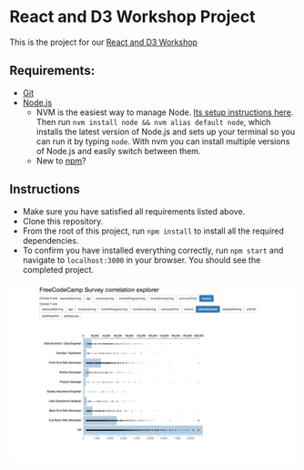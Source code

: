 # React and D3 Workshop Project

This is the project for our [React and D3 Workshop](http://www.reactuniversity.com/react-and-d3)

## Requirements:

* [Git](https://git-scm.com/downloads)
* [Node.js](https://nodejs.org/en/)
    * NVM is the easiest way to manage Node. [Its setup instructions here](https://github.com/creationix/nvm#installation). Then run `nvm install node && nvm alias default node`, which installs the latest version of Node.js and sets up your terminal so you can run it by typing `node`. With nvm you can install multiple versions of Node.js and easily switch between them.
    * New to [npm](https://docs.npmjs.com/)?

## Instructions

* Make sure you have satisfied all requirements listed above.
* Clone this repository.
* From the root of this project, run `npm install` to install all the required dependencies.
* To confirm you have installed everything correctly, run `npm start` and navigate to `localhost:3000` in your browser. You should see the completed project.

![Successful Installation](images/completed-project.png)
